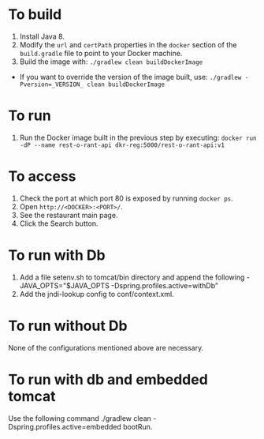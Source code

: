 # To build

1. Install Java 8.
1. Modify the `url` and `certPath` properties in the `docker` section of the `build.gradle` file to point to your Docker machine.
1. Build the image with: `./gradlew clean buildDockerImage`
  * If you want to override the version of the image built, use: `./gradlew -Pversion=_VERSION_ clean buildDockerImage`

# To run

1. Run the Docker image built in the previous step by executing: `docker run -dP --name rest-o-rant-api dkr-reg:5000/rest-o-rant-api:v1`

# To access

1. Check the port at which port 80 is exposed by running `docker ps`.
1. Open `http://<DOCKER>:<PORT>/`.
1. See the restaurant main page.
1. Click the Search button.

# To run with Db

1. Add a file setenv.sh to tomcat/bin directory and append the following - JAVA_OPTS="$JAVA_OPTS -Dspring.profiles.active=withDb”
2. Add the jndi-lookup config 
      <Resource name="jdbc/RestorantDB" auth="Container" type="javax.sql.DataSource"
      maxActive="50" maxIdle="30" maxWait="10000"
      username="<db_user_name>" password="<db_password>"
      driverClassName="com.mysql.jdbc.Driver"
      url="jdbc:mysql://localhost:<my_sql_port>/RestorantDB"/>
to conf/context.xml.

# To run without Db
  None of the configurations mentioned above are necessary.

# To run with db and embedded tomcat
  Use the following command  ./gradlew clean -Dspring.profiles.active=embedded bootRun. 